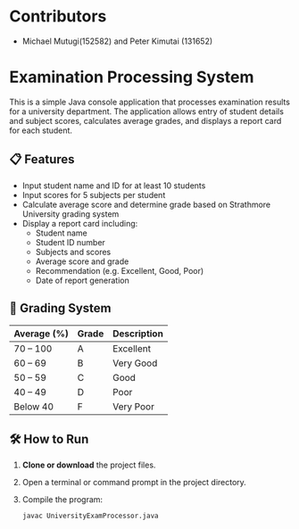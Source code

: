 # Contributors
- Michael Mutugi(152582) and Peter Kimutai (131652) 

# Examination Processing System

This is a simple Java console application that processes examination results for a university department. The application allows entry of student details and subject scores, calculates average grades, and displays a report card for each student.

## 📋 Features

- Input student name and ID for at least 10 students
- Input scores for 5 subjects per student
- Calculate average score and determine grade based on Strathmore University grading system
- Display a report card including:
  - Student name
  - Student ID number
  - Subjects and scores
  - Average score and grade
  - Recommendation (e.g. Excellent, Good, Poor)
  - Date of report generation

## 🏫 Grading System

| Average (%) | Grade | Description   |
|-------------|--------|---------------|
| 70 – 100     | A      | Excellent     |
| 60 – 69      | B      | Very Good     |
| 50 – 59      | C      | Good          |
| 40 – 49      | D      | Poor          |
| Below 40     | F      | Very Poor     |

## 🛠 How to Run

1. **Clone or download** the project files.
2. Open a terminal or command prompt in the project directory.
3. Compile the program:

   ```bash
   javac UniversityExamProcessor.java
